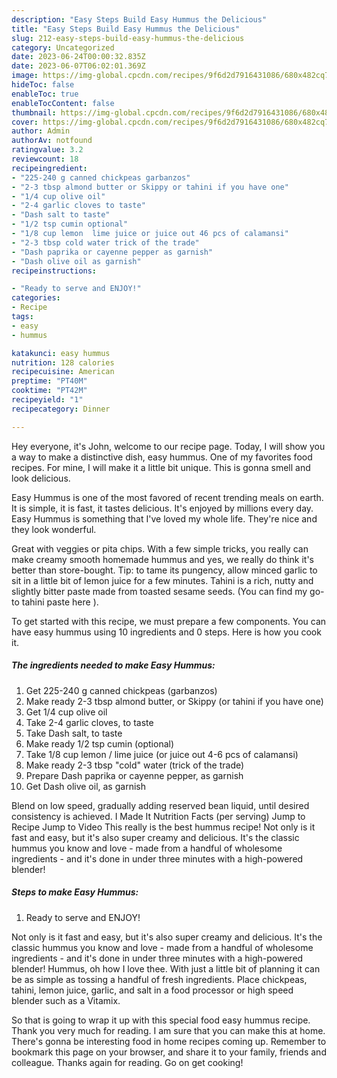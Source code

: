 ```yaml
---
description: "Easy Steps Build Easy Hummus the Delicious"
title: "Easy Steps Build Easy Hummus the Delicious"
slug: 212-easy-steps-build-easy-hummus-the-delicious
category: Uncategorized
date: 2023-06-24T00:00:32.835Z
date: 2023-06-07T06:02:01.369Z
image: https://img-global.cpcdn.com/recipes/9f6d2d7916431086/680x482cq70/easy-hummus-recipe-main-photo.jpg
hideToc: false
enableToc: true
enableTocContent: false
thumbnail: https://img-global.cpcdn.com/recipes/9f6d2d7916431086/680x482cq70/easy-hummus-recipe-main-photo.jpg
cover: https://img-global.cpcdn.com/recipes/9f6d2d7916431086/680x482cq70/easy-hummus-recipe-main-photo.jpg
author: Admin
authorAv: notfound
ratingvalue: 3.2
reviewcount: 18
recipeingredient:
- "225-240 g canned chickpeas garbanzos"
- "2-3 tbsp almond butter or Skippy or tahini if you have one"
- "1/4 cup olive oil"
- "2-4 garlic cloves to taste"
- "Dash salt to taste"
- "1/2 tsp cumin optional"
- "1/8 cup lemon  lime juice or juice out 46 pcs of calamansi"
- "2-3 tbsp cold water trick of the trade"
- "Dash paprika or cayenne pepper as garnish"
- "Dash olive oil as garnish"
recipeinstructions:

- "Ready to serve and ENJOY!"
categories:
- Recipe
tags:
- easy
- hummus

katakunci: easy hummus 
nutrition: 128 calories
recipecuisine: American
preptime: "PT40M"
cooktime: "PT42M"
recipeyield: "1"
recipecategory: Dinner

---
```



Hey everyone, it's John, welcome to our recipe page. Today, I will show you a way to make a distinctive dish, easy hummus. One of my favorites food recipes. For mine, I will make it a little bit unique. This is gonna smell and look delicious.

Easy Hummus is one of the most favored of recent trending meals on earth. It is simple, it is fast, it tastes delicious. It's enjoyed by millions every day. Easy Hummus is something that I've loved my whole life. They're nice and they look wonderful.

Great with veggies or pita chips. With a few simple tricks, you really can make creamy smooth homemade hummus and yes, we really do think it&#39;s better than store-bought. Tip: to tame its pungency, allow minced garlic to sit in a little bit of lemon juice for a few minutes. Tahini is a rich, nutty and slightly bitter paste made from toasted sesame seeds. (You can find my go-to tahini paste here ).


To get started with this recipe, we must prepare a few components. You can have easy hummus using 10 ingredients and 0 steps. Here is how you cook it.

<!--inarticleads1-->

##### The ingredients needed to make Easy Hummus:

1. Get 225-240 g canned chickpeas (garbanzos)
1. Make ready 2-3 tbsp almond butter, or Skippy (or tahini if you have one)
1. Get 1/4 cup olive oil
1. Take 2-4 garlic cloves, to taste
1. Take Dash salt, to taste
1. Make ready 1/2 tsp cumin (optional)
1. Take 1/8 cup lemon / lime juice (or juice out 4-6 pcs of calamansi)
1. Make ready 2-3 tbsp &#34;cold&#34; water (trick of the trade)
1. Prepare Dash paprika or cayenne pepper, as garnish
1. Get Dash olive oil, as garnish


Blend on low speed, gradually adding reserved bean liquid, until desired consistency is achieved. I Made It Nutrition Facts (per serving) Jump to Recipe Jump to Video This really is the best hummus recipe! Not only is it fast and easy, but it&#39;s also super creamy and delicious. It&#39;s the classic hummus you know and love - made from a handful of wholesome ingredients - and it&#39;s done in under three minutes with a high-powered blender! 

<!--inarticleads2-->

##### Steps to make Easy Hummus:


1. Ready to serve and ENJOY!

Not only is it fast and easy, but it&#39;s also super creamy and delicious. It&#39;s the classic hummus you know and love - made from a handful of wholesome ingredients - and it&#39;s done in under three minutes with a high-powered blender! Hummus, oh how I love thee. With just a little bit of planning it can be as simple as tossing a handful of fresh ingredients. Place chickpeas, tahini, lemon juice, garlic, and salt in a food processor or high speed blender such as a Vitamix. 

So that is going to wrap it up with this special food easy hummus recipe. Thank you very much for reading. I am sure that you can make this at home. There's gonna be interesting food in home recipes coming up. Remember to bookmark this page on your browser, and share it to your family, friends and colleague. Thanks again for reading. Go on get cooking!
